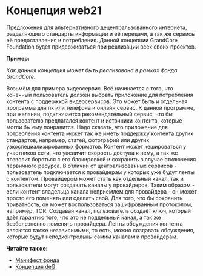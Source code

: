# Концепция web21

Предложения для альтернативного децентральзованного интернета, разделяющего стандарты информации и её передачи, а так же сервисы её предоставления и потребления. Данной концепции GrandCore Foundation будет придерживаться при реализации всех своих проектов.

**Пример:**

_Как данная концепция может быть реализована в рамках фонда GrandCore._

Возьмём для примера видеосервис. Всё начинается с того, что конечный пользователь должен выбрать приложение для потребления контента с поддержкой видеосервисов. Это может быть и отдельная программа для пк или телефона и онлайн сервис. К данной программе, при желании, подключается рекомендательный сервис, что бы пользователю предлагался контент и источники контента, которые могли бы ему понравится. Надо сказать, что приложение для потребления контента может так же иметь поддержку контента других стандартов, например, статей, фотографий или других узкоспециализированных форматов. Контент может кешироваться у участников сети, что увеличит скорость доступа к нему, а так же позволит бороться с его блокировкой и сохранить в случае отключения первичного ресурса. В отличии от централизованных сервисов - пользователь подключается к провайдерам у которых уже будут ленты с контентом. Провайдером может стать как отдельный канал, так и пользователи могут создавать каналы у провайдеров. Таким образом - если контент владельца канала неприемлем для провайдера - он может просто его поменять или сделать свой. Для того, что бы сохранить приватность, он может воспользоваться зашифрованным протоколом, например, TOR. Создавая канал, пользователь создаёт ключ, который даёт гарантию того, что это не поддельный канал, а так же безболезненно поменять провайдера. Ленты обсуждения контента являются также независимыми, то есть, можно создавать обсуждения, которые будут неподконтрольны самим каналам и провайдерам.

**Читайте также:**

- [Манифест фонда](ru/1-general/general-1-manifest.md)
- [Концепция deG](ru/1-general/general-2-deg.md)
